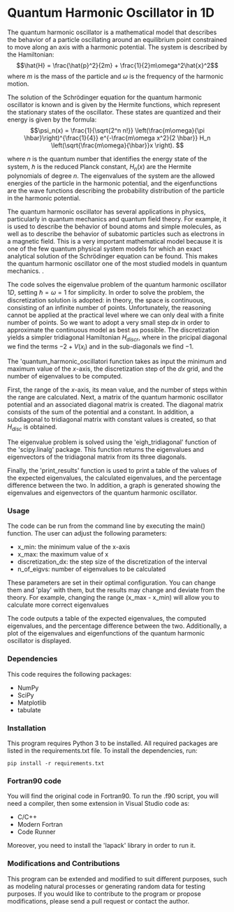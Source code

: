 # Quantum Harmonic Oscillator in 1D
The quantum harmonic oscillator is a mathematical model that describes the behavior of a particle oscillating around an equilibrium point constrained to move along an axis with a harmonic potential. The system is described by the Hamiltonian:
$$\hat{H} = \frac{\hat{p}^2}{2m} + \frac{1}{2}m\omega^2\hat{x}^2$$
where $m$ is the mass of the particle and $\omega$ is the frequency of the harmonic motion. 

The solution of the Schrödinger equation for the quantum harmonic oscillator is known and is given by the Hermite functions, which represent the stationary states of the oscillator. These states are quantized and their energy is given by the formula:
$$\psi_n(x) = \frac{1}{\sqrt{2^n n!}} \left(\frac{m\omega}{\pi \hbar}\right)^{\frac{1}{4}} e^{-\frac{m\omega x^2}{2 \hbar}} H_n \left(\sqrt{\frac{m\omega}{\hbar}}x \right). $$ 

where $n$ is the quantum number that identifies the energy state of the system, $\hbar$ is the reduced Planck constant, $H_n(x)$ are the Hermite polynomials of degree $n$. The eigenvalues of the system are the allowed energies of the particle in the harmonic potential, and the eigenfunctions are the wave functions describing the probability distribution of the particle in the harmonic potential.

The quantum harmonic oscillator has several applications in physics, particularly in quantum mechanics and quantum field theory. For example, it is used to describe the behavior of bound atoms and simple molecules, as well as to describe the behavior of subatomic particles such as electrons in a magnetic field. This is a very important mathematical model because it is one of the few quantum physical system models for which an exact analytical solution of the Schrödinger equation can be found. This makes the quantum harmonic oscillator one of the most studied models in quantum mechanics.
.

The code solves the eigenvalue problem of the quantum harmonic oscillator $1D$, setting $\hbar = \omega = 1$ for simplicity. In order to solve the problem, the discretization solution is adopted: in theory, the space is continuous, consisting of an infinite number of points. Unfortunately, the reasoning cannot be applied at the practical level where we can only deal with a finite number of points. So we want to adopt a very small step $dx$ in order to approximate the continuous model as best as possible. The discretization yields a simpler tridiagonal Hamiltonian $H_{discr}$, where in the pricipal diagonal we find the terms $-2+V(x_i)$ and in the sub-diagonals we find $-1$.

The 'quantum_harmonic_oscillatori function takes as input the minimum and maximum value of the $x$-axis, the discretization step of the $dx$ grid, and the number of eigenvalues to be computed.

First, the range of the $x$-axis, its mean value, and the number of steps within the range are calculated. Next, a matrix of the quantum harmonic oscillator potential and an associated diagonal matrix is created. The diagonal matrix consists of the sum of the potential and a constant. In addition, a subdiagonal to tridiagonal matrix with constant values is created, so that $H_{disc}$ is obtained. 

The eigenvalue problem is solved using the 'eigh_tridiagonal' function of the 'scipy.linalg' package. This function returns the eigenvalues and eigenvectors of the tridiagonal matrix from its three diagonals.

Finally, the 'print_results' function is used to print a table of the values of the expected eigenvalues, the calculated eigenvalues, and the percentage difference between the two. In addition, a graph is generated showing the eigenvalues and eigenvectors of the quantum harmonic oscillator.

### Usage
The code can be run from the command line by executing the main() function. The user can adjust the following parameters:

* x_min: the minimum value of the x-axis
* x_max: the maximum value of x
* discretization_dx: the step size of the discretization of the interval
* n_of_eigvs: number of eigenvalues to be calculated

These parameters are set in their optimal configuration. You can change them and 'play' with them, but the results may change and deviate from the theory. For example, changing the range (x_max - x_min) will allow you to calculate more correct eigenvalues 

The code outputs a table of the expected eigenvalues, the computed eigenvalues, and the percentage difference between the two. Additionally, a plot of the eigenvalues and eigenfunctions of the quantum harmonic oscillator is displayed.

### Dependencies
This code requires the following packages:

* NumPy
* SciPy
* Matplotlib
* tabulate

### Installation

This program requires Python 3 to be installed. All required packages are listed in the requirements.txt file. To install the dependencies, run:

```
pip install -r requirements.txt
```

### Fortran90 code

You will find the original code in Fortran90. To run the .f90 script, you will need a compiler, then some extension in Visual Studio code as:

- C/C++
- Modern Fortran
- Code Runner

Moreover, you need to install the 'lapack' library in order to run it.

### Modifications and Contributions

This program can be extended and modified to suit different purposes, such as modeling natural processes or generating random data for testing purposes. If you would like to contribute to the program or propose modifications, please send a pull request or contact the author.
